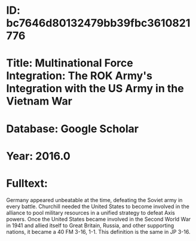 # ID: bc7646d80132479bb39fbc3610821776
# Title: Multinational Force Integration: The ROK Army's Integration with the US Army in the Vietnam War
# Database: Google Scholar
# Year: 2016.0
# Fulltext:
Germany appeared unbeatable at the time, defeating the Soviet army in every battle.
Churchill needed the United States to become involved in the alliance to pool military resources in a unified strategy to defeat Axis powers.
Once the United States became involved in the Second World War in 1941 and allied itself to Great Britain, Russia, and other supporting nations, it became a 40 FM 3-16, 1-1.
This definition is the same in JP 3-16.